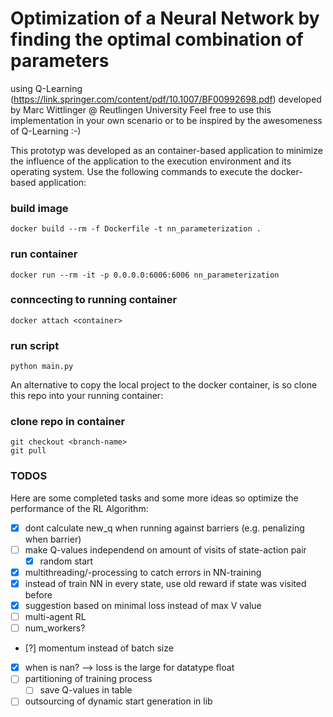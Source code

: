 # Optimization of a Neural Network by finding the optimal combination of parameters
using Q-Learning (https://link.springer.com/content/pdf/10.1007/BF00992698.pdf)
developed by Marc Wittlinger @ Reutlingen University
Feel free to use this implementation in your own scenario or to be inspired by the awesomeness of Q-Learning :-)

This prototyp was developed as an container-based application to minimize the influence of the application to the execution environment and its operating system. Use the following commands to execute the docker-based application:

### build image
    docker build --rm -f Dockerfile -t nn_parameterization .

### run container
    docker run --rm -it -p 0.0.0.0:6006:6006 nn_parameterization

### conncecting to running container
    docker attach <container>

### run script
    python main.py
    
An alternative to copy the local project to the docker container, is so clone this repo into your running container:    
### clone repo in container
    git checkout <branch-name>
    git pull

### TODOS
Here are some completed tasks and some more ideas so optimize the performance of the RL Algorithm:
- [X] dont calculate new_q when running against barriers (e.g. penalizing when barrier)
- [ ] make Q-values independend on amount of visits of state-action pair
    - [X] random start
- [X] multithreading/-processing to catch errors in NN-training
- [X] instead of train NN in every state, use old reward if state was visited before
- [X] suggestion based on minimal loss instead of max V value
- [ ] multi-agent RL
- [ ] num_workers?
- [?] momentum instead of batch size
- [X] when is nan? --> loss is the large for datatype float
- [ ] partitioning of training process
    - [ ] save Q-values in table
- [ ] outsourcing of dynamic start generation in lib

